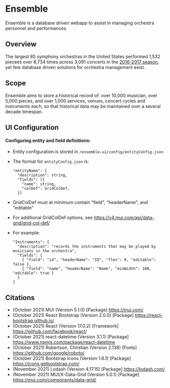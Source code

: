# Ensemble
Ensemble is a database driven webapp to assist in managing orchestra personnel and performances.

## Overview
The largest 85 symphony orchestras in the United States performed 1,532 piecees over 8,734 times across 3,091 concerts in the [2016-2017 season](https://www.bsomusic.org/stories/the-data-behind-the-2016-2017-orchestra-season/), yet few database driven solutions for orchestra management exist.

## Scope
Ensemble aims to store a historical record of: over 10,000 musician, over 5,000 pieces, and over 1,000 services, venues, concert cycles and instruments each, so that historical data may be maintained over a several decade timespan.

## UI Configuration
#### Configuring entity and field definitions:
- Entity configuration is stored in `/ensemble-ui/config/entityConfig.json`
- The format for `entityConfig.json` is:
  ```
  "entityName": {
    "description": string,
    "fields": [{
      "name": string,
      "colDef": GridColDef,
    }]
  ```                 

- GridColDef must at minimum contain "field", "headerName", and "editable"
- For additional GridColDef options, see https://v4.mui.com/api/data-grid/grid-col-def/
- For example:
  ```
  "Instruments": {
    "description": "records the instruments that may be played by musicians in the orchestra",
    "fields": [
      { "field": "id", "headerName": "ID", "flex": 0, "editable": false },
      { "field": "name", "headerName": "Name", "minWidth": 180, "editable": true }
    ]
  }
  ```


## Citations
- (October 2021) MUI (Version 5.1.0) [Package] https://mui.com/
- (October 2021) React Bootstrap (Version 2.0.0) [Package] https://react-bootstrap.github.io/
- (October 2021) React (Version 17.0.2) [Framework] https://github.com/facebook/react/
- (October 2021) react-datetime (Version 3.1.1) [Package] https://www.npmjs.com/package/react-datetime
- (October 2021) Robertson, Christian (Version 2.138) [Fonts] https://github.com/google/roboto/
- (October 2021) Bootstrap Icons (Version 1.6.1) [Package] https://icons.getbootstrap.com/
- (November 2021) Lodash (Version 4.17.15) [Package] https://lodash.com/
- (November 2021) MUI/X-Data-Grid (Version 5.0.1) [Package] https://mui.com/components/data-grid/

